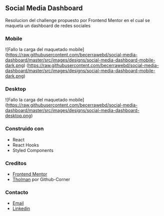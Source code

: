 ## Social Media Dashboard

Resolucion del challenge propuesto por Frontend Mentor en el cual se maqueta un dashboard de redes sociales

### Mobile

![Fallo la carga del maquetado mobile]
(https://raw.githubusercontent.com/becerrawebd/social-media-dashboard/master/src/images/designs/social-media-dashboard-mobile-dark.png) (https://raw.githubusercontent.com/becerrawebd/social-media-dashboard/master/src/images/designs/social-media-dashboard-mobile-dark.png)

### Desktop

![Fallo la carga del maquetado mobile]
(https://raw.githubusercontent.com/becerrawebd/social-media-dashboard/master/src/images/designs/social-media-dashboard-desktop.png)


### Construido con

* React
* React Hooks
* Styled Components

### Creditos

* [Frontend Mentor](https://www.frontendmentor.io/)
* [Tholman](https://github.com/tholman/github-corners) por Github-Corner

### Contacto

* [Email](mailto:becerradiego94@gmail.com)
* [Linkedin](https://www.linkedin.com/in/diego-becerra-516bb5128/)
